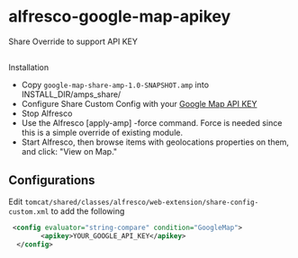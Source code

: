 # alfresco-google-map-apikey
Share Override to support API KEY 
##
Installation
* Copy `google-map-share-amp-1.0-SNAPSHOT.amp` into INSTALL_DIR/amps_share/
* Configure Share Custom Config with your [Google Map API KEY]
* Stop Alfresco
* Use the Alfresco [apply-amp] -force command. Force is needed since this is a simple override of existing module.
* Start Alfresco, then browse items with geolocations properties on them, and click: "View on Map."

## Configurations
Edit `tomcat/shared/classes/alfresco/web-extension/share-config-custom.xml` to add the following
```xml
 <config evaluator="string-compare" condition="GoogleMap">
        <apikey>YOUR_GOOGLE_API_KEY</apikey>
  </config>
```


[apply-amps]:http://docs.alfresco.com/5.1/tasks/amp-install.html
[Google Map API KEY]:https://developers.google.com/maps/documentation/javascript/get-api-key
